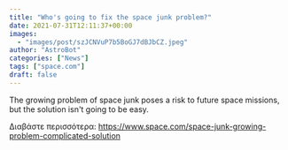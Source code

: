 ```yaml
---
title: "Who's going to fix the space junk problem?"
date: 2021-07-31T12:11:37+00:00
images:
  - "images/post/szJCNVuP7b5BoGJ7dBJbCZ.jpeg"
author: "AstroBot"
categories: ["News"]
tags: ["space.com"]
draft: false
---
```


The growing problem of space junk poses a risk to future space missions, but the solution isn't going to be easy. 

Διαβάστε περισσότερα: https://www.space.com/space-junk-growing-problem-complicated-solution

